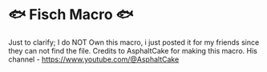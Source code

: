 # 🐟 Fisch Macro 🐟
Just to clarify; I do NOT Own this macro, i just posted it for my friends since they can not find the file. Credits to AsphaltCake for making this macro. His channel - https://www.youtube.com/@AsphaltCake
